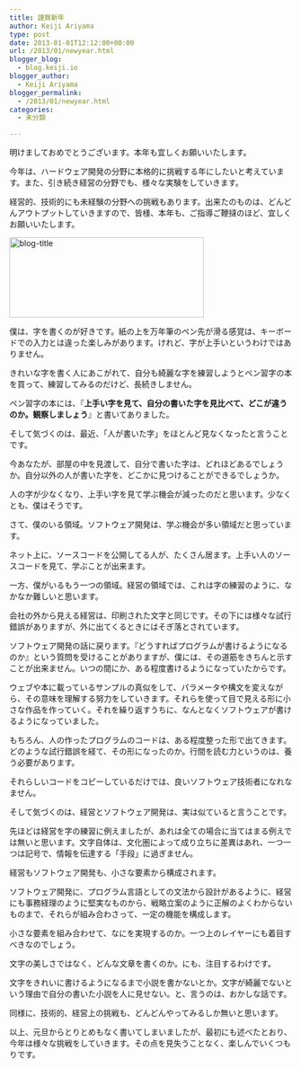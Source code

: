 ```yaml
---
title: 謹賀新年
author: Keiji Ariyama
type: post
date: 2013-01-01T12:12:00+00:00
url: /2013/01/newyear.html
blogger_blog:
  - blog.keiji.io
blogger_author:
  - Keiji Ariyama
blogger_permalink:
  - /2013/01/newyear.html
categories:
  - 未分類

---
```

明けましておめでとうございます。本年も宜しくお願いいたします。

今年は、ハードウェア開発の分野に本格的に挑戦する年にしたいと考えています。また、引き続き経営の分野でも、様々な実験をしていきます。

経営的、技術的にも未経験の分野への挑戦もあります。出来たのものは、どんどんアウトプットしていきますので、皆様、本年も、ご指導ご鞭撻のほど、宜しくお願いいたします。

<div>
  <a href="https://blog.keiji.io/wp-content/uploads/2013/01/blog-title.png"><img class="aligncenter  wp-image-108" alt="blog-title" src="https://blog.keiji.io/wp-content/uploads/2013/01/blog-title.png" width="346" height="143" /></a>
</div>

<div>
</div>

<!--more-->


  
僕は、字を書くのが好きです。紙の上を万年筆のペン先が滑る感覚は、キーボードでの入力とは違った楽しみがあります。けれど、字が上手いというわけではありません。

きれいな字を書く人にあこがれて、自分も綺麗な字を練習しようとペン習字の本を買って、練習してみるのだけど、長続きしません。

ペン習字の本には、『**上手い字を見て、自分の書いた字を見比べて、どこが違うのか。観察しましょう**』と書いてありました。

そして気づくのは、最近、「人が書いた字」をほとんど見なくなったと言うことです。

今あなたが、部屋の中を見渡して、自分で書いた字は、どれほどあるでしょうか。自分以外の人が書いた字を、どこかに見つけることができるでしょうか。

人の字が少なくなり、上手い字を見て学ぶ機会が減ったのだと思います。少なくとも、僕はそうです。

さて、僕のいる領域。ソフトウェア開発は、学ぶ機会が多い領域だと思っています。

ネット上に、ソースコードを公開してる人が、たくさん居ます。上手い人のソースコードを見て、学ぶことが出来ます。

一方、僕がいるもう一つの領域。経営の領域では、これは字の練習のように、なかなか難しいと思います。

会社の外から見える経営は、印刷された文字と同じです。その下には様々な試行錯誤がありますが、外に出てくるときにはそぎ落とされています。

ソフトウェア開発の話に戻ります。『どうすればプログラムが書けるようになるのか』という質問を受けることがありますが、僕には、その道筋をきちんと示すことが出来ません。いつの間にか、ある程度書けるようになっていたからです。

ウェブや本に載っているサンプルの真似をして、パラメータや構文を変えながら、その意味を理解する努力をしていきます。それらを使って目で見える形に小さな作品を作っていく。それを繰り返すうちに、なんとなくソフトウェアが書けるようになっていました。

もちろん、人の作ったプログラムのコードは、ある程度整った形で出てきます。どのような試行錯誤を経て、その形になったのか。行間を読む力というのは、養う必要があります。

それらしいコードをコピーしているだけでは、良いソフトウェア技術者になれなません。

そして気づくのは、経営とソフトウェア開発は、実は似ていると言うことです。

先ほどは経営を字の練習に例えましたが、あれは全ての場合に当てはまる例えでは無いと思います。文字自体は、文化圏によって成り立ちに差異はあれ、一つ一つは記号で、情報を伝達する「手段」に過ぎません。

経営もソフトウェア開発も、小さな要素から構成されます。

ソフトウェア開発に、プログラム言語としての文法から設計があるように、経営にも事務経理のように堅実なものから、戦略立案のように正解のよくわからないものまで、それらが組み合わさって、一定の機能を構成します。

小さな要素を組み合わせて、なにを実現するのか。一つ上のレイヤーにも着目すべきなのでしょう。

文字の美しさではなく、どんな文章を書くのか。にも、注目するわけです。

文字をきれいに書けるようになるまで小説を書かないとか。文字が綺麗でないという理由で自分の書いた小説を人に見せない。と、言うのは、おかしな話です。

同様に、技術的、経営上の挑戦も、どんどんやってみるしか無いと思います。

以上、元旦からとりとめもなく書いてしまいましたが、最初にも述べたとおり、今年は様々な挑戦をしていきます。その点を見失うことなく、楽しんでいくつもりです。